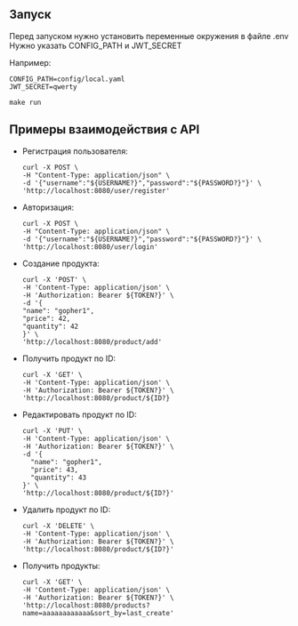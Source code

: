 ## Запуск

Перед запуском нужно установить переменные окружения в файле .env
Нужно указать CONFIG_PATH и JWT_SECRET

Например:
```shell
CONFIG_PATH=config/local.yaml
JWT_SECRET=qwerty
```

```shell
make run
```

## Примеры взаимодействия с API

* Регистрация пользователя:
    ```shell
    curl -X POST \
    -H "Content-Type: application/json" \
    -d '{"username":"${USERNAME?}","password":"${PASSWORD?}"}' \
    'http://localhost:8080/user/register'
    ```

* Авторизация:
    ```shell
    curl -X POST \
    -H "Content-Type: application/json" \
    -d '{"username":"${USERNAME?}","password":"${PASSWORD?}"}' \
    'http://localhost:8080/user/login'
    ```

* Создание продукта:
    ```shell
    curl -X 'POST' \
    -H 'Content-Type: application/json' \
    -H 'Authorization: Bearer ${TOKEN?}' \
    -d '{
    "name": "gopher1",
    "price": 42,
    "quantity": 42
    }' \
    'http://localhost:8080/product/add'
    ```

* Получить продукт по ID:
    ```shell
    curl -X 'GET' \
    -H 'Content-Type: application/json' \
    -H 'Authorization: Bearer ${TOKEN?}' \
    'http://localhost:8080/product/${ID?}
    ```

* Редактировать продукт по ID:
    ```shell
    curl -X 'PUT' \
    -H 'Content-Type: application/json' \
    -H 'Authorization: Bearer ${TOKEN?}' \
    -d '{
      "name": "gopher1",
      "price": 43,
      "quantity": 43
    }' \
    'http://localhost:8080/product/${ID?}'
    ```
  
* Удалить продукт по ID:
    ```shell
    curl -X 'DELETE' \
    -H 'Content-Type: application/json' \
    -H 'Authorization: Bearer ${TOKEN?}' \
    'http://localhost:8080/product/${ID?}'
    ```
  
* Получить продукты:
    ```shell
    curl -X 'GET' \
    -H 'Content-Type: application/json' \
    -H 'Authorization: Bearer ${TOKEN?}' \
    'http://localhost:8080/products?name=aaaaaaaaaaaa&sort_by=last_create'
    ```
  